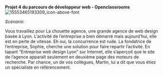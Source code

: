 **Projet 4 du parcours de développeur web - Openclassrooms**![15553465193309_icon-above-font](https://user-images.githubusercontent.com/69753168/134822146-60dda301-6d5a-4972-b365-0888bfae0630.png)


_Scénario:_

Vous travaillez pour La chouette agence, une grande agence de web design basée à Lyon. L’activité de l’entreprise a bien démarré mais aujourd’hui, elle est en perte de vitesse. Eh oui, la concurrence est rude. La fondatrice de l’entreprise, Sophie, cherche une solution pour faire repartir l’activité. En tapant “Entreprise web design Lyon” sur Internet, elle s’aperçoit que le site de l’agence apparaît seulement en deuxième page des moteurs de recherche. Par chance, un de vos collègues, Martin, lui a dit que vous étiez un spécialiste en référencement.
